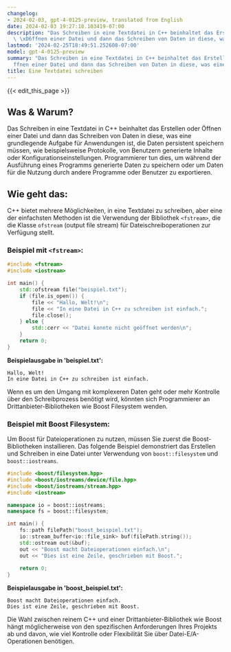 ```yaml
---
changelog:
- 2024-02-03, gpt-4-0125-preview, translated from English
date: 2024-02-03 19:27:18.103419-07:00
description: "Das Schreiben in eine Textdatei in C++ beinhaltet das Erstellen oder\
  \ \xD6ffnen einer Datei und dann das Schreiben von Daten in diese, was eine grundlegende\u2026"
lastmod: '2024-02-25T18:49:51.252608-07:00'
model: gpt-4-0125-preview
summary: "Das Schreiben in eine Textdatei in C++ beinhaltet das Erstellen oder \xD6\
  ffnen einer Datei und dann das Schreiben von Daten in diese, was eine grundlegende\u2026"
title: Eine Textdatei schreiben
---
```


{{< edit_this_page >}}

## Was & Warum?
Das Schreiben in eine Textdatei in C++ beinhaltet das Erstellen oder Öffnen einer Datei und dann das Schreiben von Daten in diese, was eine grundlegende Aufgabe für Anwendungen ist, die Daten persistent speichern müssen, wie beispielsweise Protokolle, von Benutzern generierte Inhalte oder Konfigurationseinstellungen. Programmierer tun dies, um während der Ausführung eines Programms generierte Daten zu speichern oder um Daten für die Nutzung durch andere Programme oder Benutzer zu exportieren.

## Wie geht das:
C++ bietet mehrere Möglichkeiten, in eine Textdatei zu schreiben, aber eine der einfachsten Methoden ist die Verwendung der Bibliothek `<fstream>`, die die Klasse `ofstream` (output file stream) für Dateischreiboperationen zur Verfügung stellt.

### Beispiel mit `<fstream>`:

```cpp
#include <fstream>
#include <iostream>

int main() {
    std::ofstream file("beispiel.txt");
    if (file.is_open()) {
        file << "Hallo, Welt!\n";
        file << "In eine Datei in C++ zu schreiben ist einfach.";
        file.close();
    } else {
        std::cerr << "Datei konnte nicht geöffnet werden\n";
    }
    return 0;
}
```

**Beispielausgabe in 'beispiel.txt':**
```
Hallo, Welt!
In eine Datei in C++ zu schreiben ist einfach.
```

Wenn es um den Umgang mit komplexeren Daten geht oder mehr Kontrolle über den Schreibprozess benötigt wird, könnten sich Programmierer an Drittanbieter-Bibliotheken wie Boost Filesystem wenden.

### Beispiel mit Boost Filesystem:

Um Boost für Dateioperationen zu nutzen, müssen Sie zuerst die Boost-Bibliotheken installieren. Das folgende Beispiel demonstriert das Erstellen und Schreiben in eine Datei unter Verwendung von `boost::filesystem` und `boost::iostreams`.

```cpp
#include <boost/filesystem.hpp>
#include <boost/iostreams/device/file.hpp>
#include <boost/iostreams/stream.hpp>
#include <iostream>

namespace io = boost::iostreams;
namespace fs = boost::filesystem;

int main() {
    fs::path filePath("boost_beispiel.txt");
    io::stream_buffer<io::file_sink> buf(filePath.string());
    std::ostream out(&buf);
    out << "Boost macht Dateioperationen einfach.\n";
    out << "Dies ist eine Zeile, geschrieben mit Boost.";
    
    return 0;
}
```

**Beispielausgabe in 'boost_beispiel.txt':**
```
Boost macht Dateioperationen einfach.
Dies ist eine Zeile, geschrieben mit Boost.
```

Die Wahl zwischen reinem C++ und einer Drittanbieter-Bibliothek wie Boost hängt möglicherweise von den spezifischen Anforderungen Ihres Projekts ab und davon, wie viel Kontrolle oder Flexibilität Sie über Datei-E/A-Operationen benötigen.
